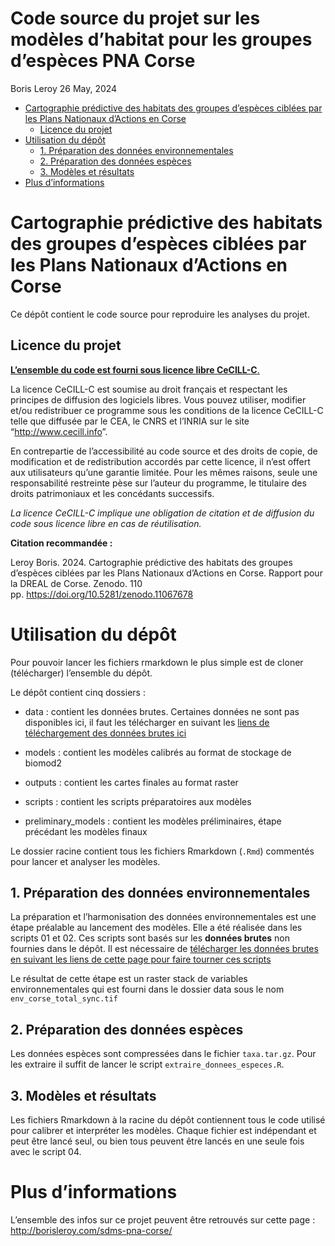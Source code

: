 Code source du projet sur les modèles d’habitat pour les groupes
d’espèces PNA Corse
================
Boris Leroy
26 May, 2024

- [Cartographie prédictive des habitats des groupes d’espèces ciblées
  par les Plans Nationaux d’Actions en
  Corse](#cartographie-prédictive-des-habitats-des-groupes-despèces-ciblées-par-les-plans-nationaux-dactions-en-corse)
  - [Licence du projet](#licence-du-projet)
- [Utilisation du dépôt](#utilisation-du-dépôt)
  - [1. Préparation des données
    environnementales](#1-préparation-des-données-environnementales)
  - [2. Préparation des données
    espèces](#2-préparation-des-données-espèces)
  - [3. Modèles et résultats](#3-modèles-et-résultats)
- [Plus d’informations](#plus-dinformations)

# Cartographie prédictive des habitats des groupes d’espèces ciblées par les Plans Nationaux d’Actions en Corse

Ce dépôt contient le code source pour reproduire les analyses du projet.

## Licence du projet

[**L’ensemble du code est fourni sous licence libre
CeCILL-C**.](https://cecill.info/licences.fr.html)

La licence CeCILL-C est soumise au droit français et respectant les
principes de diffusion des logiciels libres. Vous pouvez utiliser,
modifier et/ou redistribuer ce programme sous les conditions de la
licence CeCILL-C telle que diffusée par le CEA, le CNRS et l’INRIA sur
le site “<http://www.cecill.info>”.

En contrepartie de l’accessibilité au code source et des droits de
copie, de modification et de redistribution accordés par cette licence,
il n’est offert aux utilisateurs qu’une garantie limitée. Pour les mêmes
raisons, seule une responsabilité restreinte pèse sur l’auteur du
programme, le titulaire des droits patrimoniaux et les concédants
successifs.

*La licence CeCILL-C implique une obligation de citation et de diffusion
du code sous licence libre en cas de réutilisation.*

**Citation recommandée :**

Leroy Boris. 2024. Cartographie prédictive des habitats des groupes
d’espèces ciblées par les Plans Nationaux d’Actions en Corse. Rapport
pour la DREAL de Corse. Zenodo. 110
pp. <https://doi.org/10.5281/zenodo.11067678>

# Utilisation du dépôt

Pour pouvoir lancer les fichiers rmarkdown le plus simple est de cloner
(télécharger) l’ensemble du dépôt.

Le dépôt contient cinq dossiers :

- data : contient les données brutes. Certaines données ne sont pas
  disponibles ici, il faut les télécharger en suivant les [liens de
  téléchargement des données brutes
  ici](http://borisleroy.com/sdms_pna_corse/cartes_variables.html)

- models : contient les modèles calibrés au format de stockage de
  biomod2

- outputs : contient les cartes finales au format raster

- scripts : contient les scripts préparatoires aux modèles

- preliminary_models : contient les modèles préliminaires, étape
  précédant les modèles finaux

Le dossier racine contient tous les fichiers Rmarkdown (`.Rmd`)
commentés pour lancer et analyser les modèles.

## 1. Préparation des données environnementales

La préparation et l’harmonisation des données environnementales est une
étape préalable au lancement des modèles. Elle a été réalisée dans les
scripts 01 et 02. Ces scripts sont basés sur les **données brutes** non
fournies dans le dépôt. Il est nécessaire de [télécharger les données
brutes en suivant les liens de cette page pour faire tourner ces
scripts](http://borisleroy.com/sdms_pna_corse/cartes_variables.html)

Le résultat de cette étape est un raster stack de variables
environnementales qui est fourni dans le dossier data sous le nom
`env_corse_total_sync.tif`

## 2. Préparation des données espèces

Les données espèces sont compressées dans le fichier `taxa.tar.gz`. Pour
les extraire il suffit de lancer le script `extraire_donnees_especes.R`.

## 3. Modèles et résultats

Les fichiers Rmarkdown à la racine du dépôt contiennent tous le code
utilisé pour calibrer et interpréter les modèles. Chaque fichier est
indépendant et peut être lancé seul, ou bien tous peuvent être lancés en
une seule fois avec le script 04.

# Plus d’informations

L’ensemble des infos sur ce projet peuvent être retrouvés sur cette page
: <http://borisleroy.com/sdms-pna-corse/>
